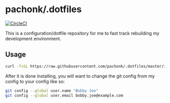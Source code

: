 # pachonk/.dotfiles

[![CircleCI](https://circleci.com/gh/pachonk/.dotfiles.svg?style=svg)](https://circleci.com/gh/pachonk/.dotfiles)

This is a configuration/dotfile repository for me to fast track rebuilding my development environment.

## Usage

```bash
curl -fsSL https://raw.githubusercontent.com/pachonk/.dotfiles/master/install-scripts/install.sh | bash
```

After it is done installing, you will want to change the git config from my config to your config like so:

```bash
git config --global user.name "Bobby Joe"
git config --global user.email bobby.joe@example.com
```
